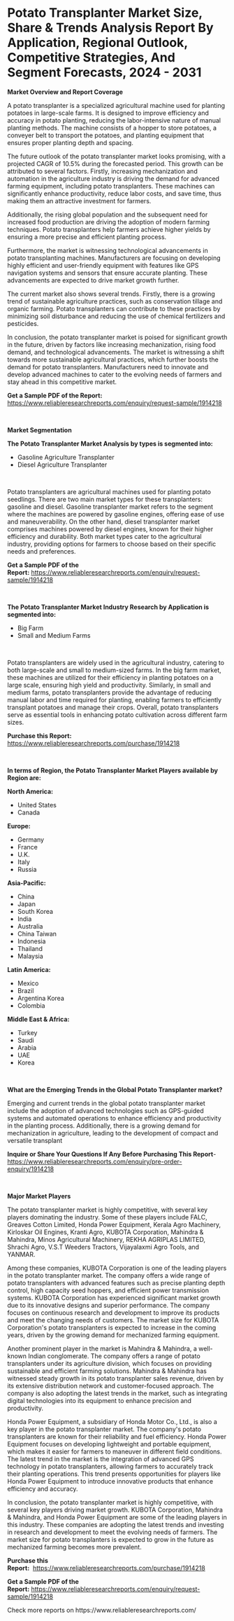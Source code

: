 <p><h1>Potato Transplanter Market Size, Share & Trends Analysis Report By Application, Regional Outlook, Competitive Strategies, And Segment Forecasts, 2024 - 2031</h1></p><p><strong>Market Overview and Report Coverage</strong></p>
<p><p>A potato transplanter is a specialized agricultural machine used for planting potatoes in large-scale farms. It is designed to improve efficiency and accuracy in potato planting, reducing the labor-intensive nature of manual planting methods. The machine consists of a hopper to store potatoes, a conveyer belt to transport the potatoes, and planting equipment that ensures proper planting depth and spacing.</p><p>The future outlook of the potato transplanter market looks promising, with a projected CAGR of 10.5% during the forecasted period. This growth can be attributed to several factors. Firstly, increasing mechanization and automation in the agriculture industry is driving the demand for advanced farming equipment, including potato transplanters. These machines can significantly enhance productivity, reduce labor costs, and save time, thus making them an attractive investment for farmers.</p><p>Additionally, the rising global population and the subsequent need for increased food production are driving the adoption of modern farming techniques. Potato transplanters help farmers achieve higher yields by ensuring a more precise and efficient planting process.</p><p>Furthermore, the market is witnessing technological advancements in potato transplanting machines. Manufacturers are focusing on developing highly efficient and user-friendly equipment with features like GPS navigation systems and sensors that ensure accurate planting. These advancements are expected to drive market growth further.</p><p>The current market also shows several trends. Firstly, there is a growing trend of sustainable agriculture practices, such as conservation tillage and organic farming. Potato transplanters can contribute to these practices by minimizing soil disturbance and reducing the use of chemical fertilizers and pesticides.</p><p>In conclusion, the potato transplanter market is poised for significant growth in the future, driven by factors like increasing mechanization, rising food demand, and technological advancements. The market is witnessing a shift towards more sustainable agricultural practices, which further boosts the demand for potato transplanters. Manufacturers need to innovate and develop advanced machines to cater to the evolving needs of farmers and stay ahead in this competitive market.</p></p>
<p><strong>Get a Sample PDF of the Report:</strong> <a href="https://www.reliableresearchreports.com/enquiry/request-sample/1914218">https://www.reliableresearchreports.com/enquiry/request-sample/1914218</a></p>
<p>&nbsp;</p>
<p><strong>Market Segmentation</strong></p>
<p><strong>The Potato Transplanter Market Analysis by types is segmented into:</strong></p>
<p><ul><li>Gasoline Agriculture Transplanter</li><li>Diesel Agriculture Transplanter</li></ul></p>
<p>&nbsp;</p>
<p><p>Potato transplanters are agricultural machines used for planting potato seedlings. There are two main market types for these transplanters: gasoline and diesel. Gasoline transplanter market refers to the segment where the machines are powered by gasoline engines, offering ease of use and maneuverability. On the other hand, diesel transplanter market comprises machines powered by diesel engines, known for their higher efficiency and durability. Both market types cater to the agricultural industry, providing options for farmers to choose based on their specific needs and preferences.</p></p>
<p><strong>Get a Sample PDF of the Report:</strong>&nbsp;<a href="https://www.reliableresearchreports.com/enquiry/request-sample/1914218">https://www.reliableresearchreports.com/enquiry/request-sample/1914218</a></p>
<p>&nbsp;</p>
<p><strong>The Potato Transplanter Market Industry Research by Application is segmented into:</strong></p>
<p><ul><li>Big Farm</li><li>Small and Medium Farms</li></ul></p>
<p>&nbsp;</p>
<p><p>Potato transplanters are widely used in the agricultural industry, catering to both large-scale and small to medium-sized farms. In the big farm market, these machines are utilized for their efficiency in planting potatoes on a large scale, ensuring high yield and productivity. Similarly, in small and medium farms, potato transplanters provide the advantage of reducing manual labor and time required for planting, enabling farmers to efficiently transplant potatoes and manage their crops. Overall, potato transplanters serve as essential tools in enhancing potato cultivation across different farm sizes.</p></p>
<p><strong>Purchase this Report:</strong>&nbsp; <a href="https://www.reliableresearchreports.com/purchase/1914218">https://www.reliableresearchreports.com/purchase/1914218</a></p>
<p>&nbsp;</p>
<p><strong>In terms of Region, the Potato Transplanter Market Players available by Region are:</strong></p>
<p>
    <p> <strong> North America: </strong>
        <ul>
            <li>United States</li>
            <li>Canada</li>
        </ul>
        </p> 
    <p> <strong> Europe: </strong>
        <ul>
            <li>Germany</li>
            <li>France</li>
            <li>U.K.</li>
            <li>Italy</li>
            <li>Russia</li>
        </ul>
        </p> 
    <p> <strong> Asia-Pacific: </strong>
        <ul>
            <li>China</li>
            <li>Japan</li>
            <li>South Korea</li>
            <li>India</li>
            <li>Australia</li>
            <li>China Taiwan</li>
            <li>Indonesia</li>
            <li>Thailand</li>
            <li>Malaysia</li>
        </ul>
        </p> 
    <p> <strong> Latin America: </strong>
        <ul>
            <li>Mexico</li>
            <li>Brazil</li>
            <li>Argentina Korea</li>
            <li>Colombia</li>
        </ul>
        </p> 
    <p> <strong> Middle East & Africa: </strong>
        <ul>
            <li>Turkey</li>
            <li>Saudi</li>
            <li>Arabia</li>
            <li>UAE</li>
            <li>Korea</li>
        </ul>
    </p>
    </p>
<p>&nbsp;</p>
<p><strong>What are the Emerging Trends in the Global Potato Transplanter market?</strong></p>
<p><p>Emerging and current trends in the global potato transplanter market include the adoption of advanced technologies such as GPS-guided systems and automated operations to enhance efficiency and productivity in the planting process. Additionally, there is a growing demand for mechanization in agriculture, leading to the development of compact and versatile transplant</p></p>
<p><strong>Inquire or Share Your Questions If Any Before Purchasing This Report</strong>- <a href="https://www.reliableresearchreports.com/enquiry/pre-order-enquiry/1914218">https://www.reliableresearchreports.com/enquiry/pre-order-enquiry/1914218</a></p>
<p>&nbsp;</p>
<p><strong>Major Market Players</strong></p>
<p><p>The potato transplanter market is highly competitive, with several key players dominating the industry. Some of these players include FALC, Greaves Cotton Limited, Honda Power Equipment, Kerala Agro Machinery, Kirloskar Oil Engines, Kranti Agro, KUBOTA Corporation, Mahindra & Mahindra, Minos Agricultural Machinery, REKHA AGRIPLAS LIMITED, Shrachi Agro, V.S.T Weeders Tractors, Vijayalaxmi Agro Tools, and YANMAR.</p><p>Among these companies, KUBOTA Corporation is one of the leading players in the potato transplanter market. The company offers a wide range of potato transplanters with advanced features such as precise planting depth control, high capacity seed hoppers, and efficient power transmission systems. KUBOTA Corporation has experienced significant market growth due to its innovative designs and superior performance. The company focuses on continuous research and development to improve its products and meet the changing needs of customers. The market size for KUBOTA Corporation's potato transplanters is expected to increase in the coming years, driven by the growing demand for mechanized farming equipment.</p><p>Another prominent player in the market is Mahindra & Mahindra, a well-known Indian conglomerate. The company offers a range of potato transplanters under its agriculture division, which focuses on providing sustainable and efficient farming solutions. Mahindra & Mahindra has witnessed steady growth in its potato transplanter sales revenue, driven by its extensive distribution network and customer-focused approach. The company is also adopting the latest trends in the market, such as integrating digital technologies into its equipment to enhance precision and productivity.</p><p>Honda Power Equipment, a subsidiary of Honda Motor Co., Ltd., is also a key player in the potato transplanter market. The company's potato transplanters are known for their reliability and fuel efficiency. Honda Power Equipment focuses on developing lightweight and portable equipment, which makes it easier for farmers to maneuver in different field conditions. The latest trend in the market is the integration of advanced GPS technology in potato transplanters, allowing farmers to accurately track their planting operations. This trend presents opportunities for players like Honda Power Equipment to introduce innovative products that enhance efficiency and accuracy.</p><p>In conclusion, the potato transplanter market is highly competitive, with several key players driving market growth. KUBOTA Corporation, Mahindra & Mahindra, and Honda Power Equipment are some of the leading players in this industry. These companies are adopting the latest trends and investing in research and development to meet the evolving needs of farmers. The market size for potato transplanters is expected to grow in the future as mechanized farming becomes more prevalent.</p></p>
<p><strong>Purchase this Report:</strong>&nbsp;&nbsp;<a href="https://www.reliableresearchreports.com/purchase/1914218">https://www.reliableresearchreports.com/purchase/1914218</a></p>
<p></p>
<p><strong>Get a Sample PDF of the Report:</strong>&nbsp;<a href="https://www.reliableresearchreports.com/enquiry/request-sample/1914218">https://www.reliableresearchreports.com/enquiry/request-sample/1914218</a></p>
<p>Check more reports on https://www.reliableresearchreports.com/</p>
